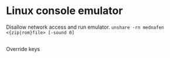 # Linux console emulator

Disallow network access and run emulator.
`unshare -rn mednafen <{zip|rom}file> [-sound 0]`
##
Override keys
<!--stackedit_data:
eyJoaXN0b3J5IjpbMzQ2NDU3NzldfQ==
-->